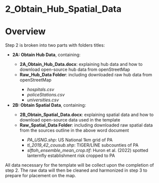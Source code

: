 # 2_Obtain_Hub_Spatial_Data
# Overview
<p>Step 2 is broken into two parts with folders titles:</p>
<ul>
<li><strong>2A: Obtain Hub Data</strong>, containing:</li>
  <ul>
    <li><strong>2A_Obtain_Hub_Data.docx</strong>: explaining hub data and how to download open-source hub data from openStreetMap</li>
    <li><strong>Raw_Hub_Data Folder</strong>: including downloaded raw hub data from openStreetMap</li>
    <ul>
      <li><em>hospitals.csv</em></li>
      <li><em>policeStations.csv</em></li>
      <li><em>universities.csv</em></li>
    </ul>
  </ul>
<li><strong>2B: Obtain Spatial Data</strong>, containing:</li>
<ul>
  <li><strong>2B_Obtain_Spatial_Data.docx</strong>: explaining spatial data and how to download open-source data used in the template</li>
  <li><strong>Raw_Spatial_Data Folder</strong>: including downloaded raw spatial data from the sources outline in the above word document</li>
  <ul>
    <li><em>PA_USNG.shp</em>: US National 1km grid of PA</li>
    <li><em>tl_2019_42_cousub.shp</em>: TIGER/LINE subcounties of PA</li>
    <li><em>slftoh_ensemble_mean_crop.tif</em>: Huron et al. (2022) spotted lanternfly establishment risk cropped to PA </li>
    
  </ul>
</ul>
</ul>
<p>All data necessary for the template will be collect upon the completion of step 2. The raw data will then be cleaned and harmonized in step 3 to prepare for placement on the map.</p>

